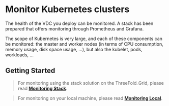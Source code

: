 # Monitor Kubernetes clusters

<!-- TODO GEERT
- intro: explain what you can monitor in terms of k8s monitoring
- intro: explain what you can do either monitoring online or locally
- getting started: at the end add link to vdc_monitoring_stack.md
- getting started:  add link to monitoring_local.md

------------>

The health of the VDC you deploy can be monitored. A stack has been prepared that offers monitoring through Prometheus and Grafana.

The scope of Kubernetes is very large, and each of these components can be monitored: the master and worker nodes (in terms of CPU consumption, memory usage, disk space usage, ...), but also the kubelet, pods, workloads, ...

## Getting Started

> For monitoring using the stack solution on the ThreeFold_Grid, please read [**Monitoring Stack**](evdc_monitoring_stack).

> For monitoring on your local machine, please read [**Monitoring Local**](evdc_monitoring_local).